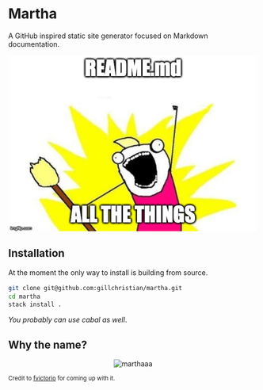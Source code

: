 # Martha

A GitHub inspired static site generator focused on Markdown documentation.

<p align="center">
<img
  src="https://github.com/gillchristian/martha/blob/master/assets/all-the-things.jpg"
  width="500"
  alt="readme all the things"
  title="readme all the things \o/" />
</p>

## Installation

At the moment the only way to install is building from source.

```bash
git clone git@github.com:gillchristian/martha.git
cd martha
stack install .
```

_You probably can use cabal as well_.

## Why the name?

<p align="center">
<img
  src="https://github.com/gillchristian/martha/blob/master/assets/martha.gif"
  alt="marthaaa"
  title="marthaaa" />
</p>

<small>

Credit to [fvictorio](https://github.com/fvictorio/) for coming up with it.

</small>
